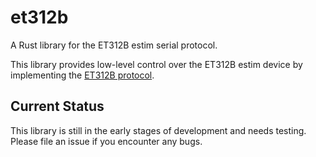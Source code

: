 # et312b
A Rust library for the ET312B estim serial protocol.

This library provides low-level control over the ET312B estim device by implementing the [ET312B protocol](https://metafetish.github.io/stpihkal/hardware/erostek-et312b.html).

## Current Status
This library is still in the early stages of development and needs testing. Please file an issue if you encounter any bugs.
